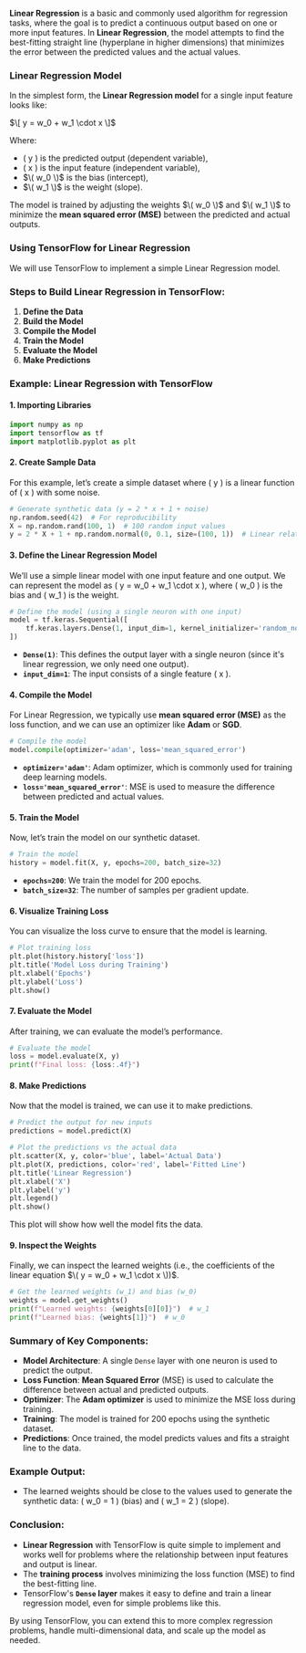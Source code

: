 **Linear Regression** is a basic and commonly used algorithm for regression tasks, where the goal is to predict a continuous output based on one or more input features. In **Linear Regression**, the model attempts to find the best-fitting straight line (hyperplane in higher dimensions) that minimizes the error between the predicted values and the actual values.

### Linear Regression Model

In the simplest form, the **Linear Regression model** for a single input feature looks like:

$\[
y = w_0 + w_1 \cdot x
\]$

Where:
- \( y \) is the predicted output (dependent variable),
- \( x \) is the input feature (independent variable),
- $\( w_0 \)$ is the bias (intercept),
- $\( w_1 \)$ is the weight (slope).

The model is trained by adjusting the weights $\( w_0 \)$ and $\( w_1 \)$ to minimize the **mean squared error (MSE)** between the predicted and actual outputs.

### Using TensorFlow for Linear Regression

We will use TensorFlow to implement a simple Linear Regression model.

### Steps to Build Linear Regression in TensorFlow:

1. **Define the Data**
2. **Build the Model**
3. **Compile the Model**
4. **Train the Model**
5. **Evaluate the Model**
6. **Make Predictions**

### Example: Linear Regression with TensorFlow

#### 1. **Importing Libraries**

```python
import numpy as np
import tensorflow as tf
import matplotlib.pyplot as plt
```

#### 2. **Create Sample Data**

For this example, let’s create a simple dataset where \( y \) is a linear function of \( x \) with some noise.

```python
# Generate synthetic data (y = 2 * x + 1 + noise)
np.random.seed(42)  # For reproducibility
X = np.random.rand(100, 1)  # 100 random input values
y = 2 * X + 1 + np.random.normal(0, 0.1, size=(100, 1))  # Linear relation with noise
```

#### 3. **Define the Linear Regression Model**

We’ll use a simple linear model with one input feature and one output. We can represent the model as \( y = w_0 + w_1 \cdot x \), where \( w_0 \) is the bias and \( w_1 \) is the weight.

```python
# Define the model (using a single neuron with one input)
model = tf.keras.Sequential([
    tf.keras.layers.Dense(1, input_dim=1, kernel_initializer='random_normal', bias_initializer='zeros')
])
```

- **`Dense(1)`**: This defines the output layer with a single neuron (since it's linear regression, we only need one output).
- **`input_dim=1`**: The input consists of a single feature \( x \).

#### 4. **Compile the Model**

For Linear Regression, we typically use **mean squared error (MSE)** as the loss function, and we can use an optimizer like **Adam** or **SGD**.

```python
# Compile the model
model.compile(optimizer='adam', loss='mean_squared_error')
```

- **`optimizer='adam'`**: Adam optimizer, which is commonly used for training deep learning models.
- **`loss='mean_squared_error'`**: MSE is used to measure the difference between predicted and actual values.

#### 5. **Train the Model**

Now, let’s train the model on our synthetic dataset.

```python
# Train the model
history = model.fit(X, y, epochs=200, batch_size=32)
```

- **`epochs=200`**: We train the model for 200 epochs.
- **`batch_size=32`**: The number of samples per gradient update.

#### 6. **Visualize Training Loss**

You can visualize the loss curve to ensure that the model is learning.

```python
# Plot training loss
plt.plot(history.history['loss'])
plt.title('Model Loss during Training')
plt.xlabel('Epochs')
plt.ylabel('Loss')
plt.show()
```

#### 7. **Evaluate the Model**

After training, we can evaluate the model’s performance.

```python
# Evaluate the model
loss = model.evaluate(X, y)
print(f"Final loss: {loss:.4f}")
```

#### 8. **Make Predictions**

Now that the model is trained, we can use it to make predictions.

```python
# Predict the output for new inputs
predictions = model.predict(X)

# Plot the predictions vs the actual data
plt.scatter(X, y, color='blue', label='Actual Data')
plt.plot(X, predictions, color='red', label='Fitted Line')
plt.title('Linear Regression')
plt.xlabel('X')
plt.ylabel('y')
plt.legend()
plt.show()
```

This plot will show how well the model fits the data.

#### 9. **Inspect the Weights**

Finally, we can inspect the learned weights (i.e., the coefficients of the linear equation $\( y = w_0 + w_1 \cdot x \))$.

```python
# Get the learned weights (w_1) and bias (w_0)
weights = model.get_weights()
print(f"Learned weights: {weights[0][0]}")  # w_1
print(f"Learned bias: {weights[1]}")  # w_0
```

### Summary of Key Components:
- **Model Architecture**: A single `Dense` layer with one neuron is used to predict the output.
- **Loss Function**: **Mean Squared Error** (MSE) is used to calculate the difference between actual and predicted outputs.
- **Optimizer**: The **Adam optimizer** is used to minimize the MSE loss during training.
- **Training**: The model is trained for 200 epochs using the synthetic dataset.
- **Predictions**: Once trained, the model predicts values and fits a straight line to the data.

### Example Output:
- The learned weights should be close to the values used to generate the synthetic data: \( w_0 = 1 \) (bias) and \( w_1 = 2 \) (slope).

### Conclusion:
- **Linear Regression** with TensorFlow is quite simple to implement and works well for problems where the relationship between input features and output is linear.
- The **training process** involves minimizing the loss function (MSE) to find the best-fitting line.
- TensorFlow's **`Dense` layer** makes it easy to define and train a linear regression model, even for simple problems like this.

By using TensorFlow, you can extend this to more complex regression problems, handle multi-dimensional data, and scale up the model as needed.
